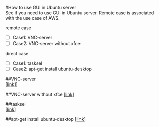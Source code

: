 #How to use GUI in Ubuntu server  
See if you need to use GUI in Ubuntu server. Remote case is associated with the use case of AWS.  

remote case  
- [ ] Case1: VNC-server  
- [ ] Case2: VNC-server without xfce  

direct case  
- [ ] Case1: tasksel  
- [ ] Case2: apt-get install ubuntu-desktop  

##VNC-server  
[[link1](http://askubuntu.com/questions/592253/connect-to-remote-ubuntu-server-gui)]    

##VNC-server without xfce
[[link](http://askubuntu.com/questions/475023/how-to-make-vnc-server-work-with-ubuntu-desktop-without-xfce/475036#475036)]  

##tasksel  
[[link](https://siliconmechanics.zendesk.com/hc/en-us/articles/206241896-Installing-a-GUI-on-Ubuntu-Server-15-04)]  

##apt-get install ubuntu-desktop
[[link](http://askubuntu.com/questions/53822/how-do-you-run-ubuntu-server-with-a-gui)]  
